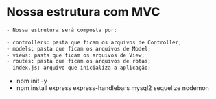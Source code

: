 # Nossa estrutura com MVC

```txt
- Nossa estrutura será composta por:

- controllers: pasta que ficam os arquivos de Controller;
- models: pasta que ficam os arquivos de Model;
- views: pasta que ficam os arquivos de View;
- routes: pasta que ficam os arquivos de rotas;
- index.js: arquivo que inicializa a aplicação;
```

- npm init -y
- npm install express express-handlebars mysql2 sequelize nodemon
